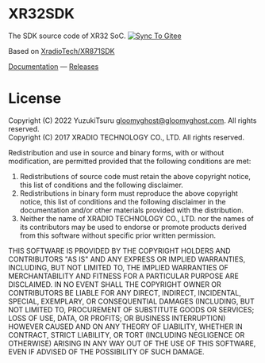 # XR32SDK
The SDK source code of XR32 SoC. [![Sync To Gitee](https://github.com/YuzukiHD/XR32SDK/actions/workflows/Gitee.yml/badge.svg)](https://github.com/YuzukiHD/XR32SDK/actions/workflows/Gitee.yml)

Based on [XradioTech/XR871SDK](https://github.com/XradioTech/XR871SDK)

[Documentation](https://yuzukihd.gloomyghost.com/XR32SDK) &mdash;
[Releases](https://github.com/YuzukiHD/XR32SDK/releases)

# License

Copyright (C) 2022 YuzukiTsuru <gloomyghost@gloomyghost.com>. All rights reserved.  
Copyright (C) 2017 XRADIO TECHNOLOGY CO., LTD. All rights reserved.
  
 Redistribution and use in source and binary forms, with or without
 modification, are permitted provided that the following conditions
 are met:
   1. Redistributions of source code must retain the above copyright
     notice, this list of conditions and the following disclaimer.
   2. Redistributions in binary form must reproduce the above copyright
     notice, this list of conditions and the following disclaimer in the
     documentation and/or other materials provided with the
     distribution.
   3. Neither the name of XRADIO TECHNOLOGY CO., LTD. nor the names of
     its contributors may be used to endorse or promote products derived
     from this software without specific prior written permission.

 THIS SOFTWARE IS PROVIDED BY THE COPYRIGHT HOLDERS AND CONTRIBUTORS
 "AS IS" AND ANY EXPRESS OR IMPLIED WARRANTIES, INCLUDING, BUT NOT
 LIMITED TO, THE IMPLIED WARRANTIES OF MERCHANTABILITY AND FITNESS FOR
 A PARTICULAR PURPOSE ARE DISCLAIMED. IN NO EVENT SHALL THE COPYRIGHT
 OWNER OR CONTRIBUTORS BE LIABLE FOR ANY DIRECT, INDIRECT, INCIDENTAL,
 SPECIAL, EXEMPLARY, OR CONSEQUENTIAL DAMAGES (INCLUDING, BUT NOT
 LIMITED TO, PROCUREMENT OF SUBSTITUTE GOODS OR SERVICES; LOSS OF USE,
 DATA, OR PROFITS; OR BUSINESS INTERRUPTION) HOWEVER CAUSED AND ON ANY
 THEORY OF LIABILITY, WHETHER IN CONTRACT, STRICT LIABILITY, OR TORT
 (INCLUDING NEGLIGENCE OR OTHERWISE) ARISING IN ANY WAY OUT OF THE USE
 OF THIS SOFTWARE, EVEN IF ADVISED OF THE POSSIBILITY OF SUCH DAMAGE.